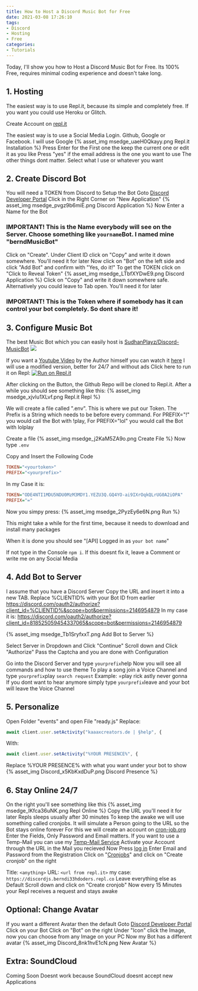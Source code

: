 ```yaml
---
title: How to Host a Discord Music Bot for Free
date: 2021-03-08 17:26:10
tags:
- Discord
- Hosting
- Free
categories: 
- Tutorials
---
```

[comment]: <> (Make "PRO Section", where you can change Bot Image and stay online)

Today, I'll show you how to Host a Discord Music Bot for Free. Its 100% Free, requires minimal coding experience and doesn't take long.

## 1. Hosting

The easiest way is to use Repl.it, because its simple and completely free. If you want you could use Heroku or Glitch.

Create Account on [repl.it](https://repl.it/signup)

The easiest way is to use a Social Media Login. Github, Google or Facebook. I will use Google
{% asset_img msedge_uaeH0Qkayy.png Repl.it Installation %}
Press Enter for the First one the keep the current one or edit it as you like
Press "yes" if the email address is the one you want to use
The other things dont matter. Select what I use or whatever you want

## 2. Create Discord Bot

You will need a TOKEN from Discord to Setup the Bot
Goto [Discord Developer Portal](https://discord.com/developers/applications/)
Click in the Right Corner on "New Application"
{% asset_img msedge_pvgz9b6miE.png Discord Application %}
Now Enter a Name for the Bot

### IMPORTANT! This is the Name everybody will see on the Server. Choose something like `yourname`Bot. I named mine "berndMusicBot"

Click on "Create".
Under Client ID click on "Copy" and write it down somewhere. You'll need it for later
Now click on "Bot" on the left side and click "Add Bot" and confirm with "Yes, do it!"
To get the TOKEN click on "Click to Reveal Token"
{% asset_img msedge_LTbfXYDwE9.png Discord Application %}
Click on "Copy" and write it down somewhere safe. Alternatively you could leave to Tab open. You'll need it for later

### IMPORTANT! This is the Token where if somebody has it can control your bot completely. So dont share it!

## 3. Configure Music Bot

The best Music Bot which you can easily host is [SudhanPlayz/Discord-MusicBot](https://github.com/SudhanPlayz/Discord-MusicBot)
![](https://github.com/SudhanPlayz/Discord-MusicBot/raw/master/assets/banner.gif)

If you want a [Youtube Video](https://link.kaaaxcreators.de/9jo8Ha) by the Author himself you can watch it [here](https://link.kaaaxcreators.de/9jo8Ha)
I will use a modified version, better for 24/7 and without ads
Click here to run it on Repl: [![Run on Repl.it](https://repl.it/badge/github/kaaaxcreators/discordjs)](https://repl.it/github/kaaaxcreators/discordjs)

After clicking on the Button, the Github Repo will be cloned to Repl.it. After a while you should see something like this:
{% asset_img msedge_xjvlu1XLvf.png Repl.it Repl %}

We will create a file called ".env". This is where we put our Token. The Prefix is a String which needs to be before every command. For PREFIX="!" you would call the Bot with !play, For PREFIX="lol" you would call the Bot with lolplay

Create a file
{% asset_img msedge_j2KaM5ZA9o.png Create File %}
Now type `.env`

Copy and Insert the Following Code
```ini
TOKEN="<yourtoken>"
PREFIX="<yourprefix>"
```
In my Case it is:
```ini
TOKEN="ODE4NTI1MDU5NDU0MzM3MDY1.YEZU3Q.GQ4YO-ai9IXrOqkQLrUG0A2iOPA"
PREFIX="="
```
Now you simpy press:
{% asset_img msedge_2PyzEy6e6N.png Run %}

This might take a while for the first time, because it needs to download and install many packages

When it is done you should see "[API] Logged in as `your bot name`"

If not type in the Console `npm i`. If this doesnt fix it, leave a Comment or write me on any Social Media

## 4. Add Bot to Server
I assume that you have a Discord Server
Copy the URL and insert it into a new TAB. Replace %CLIENTID% with your Bot ID from earlier
https://discord.com/oauth2/authorize?client_id=%CLIENTID%&scope=bot&permissions=2146954879
In my case it is:
https://discord.com/oauth2/authorize?client_id=818525059454337065&scope=bot&permissions=2146954879

{% asset_img msedge_Tb1SryfxxT.png Add Bot to Server %}

Select Server in Dropdown and Click "Continue"
Scroll down and Click "Authorize"
Pass the Captcha and you are done with Configuration

Go into the Discord Server and type `yourprefix`help
Now you will see all commands and how to use theme
To play a song join a Voice Channel and type `yourprefix`play `search request`
Example: =play rick astly never gonna
If you dont want to hear anymore simply type `yourprefix`leave and your bot will leave the Voice Channel

## 5. Personalize
Open Folder "events" and open File "ready.js"
Replace:
```javascript
await client.user.setActivity("kaaaxcreators.de | §help", {
```
With:
```javascript
await client.user.setActivity("%YOUR PRESENCE%", {
```
Replace %YOUR PRESENCE% with what you want under your bot to show
{% asset_img Discord_x5KbKxdDuP.png Discord Presence %}

## 6. Stay Online 24/7
On the right you'll see something like this
{% asset_img msedge_lKfca36uNK.png Repl Online %}
Copy the URL you'll need it for later
Repls sleeps usually after 30 minutes
To keep the awake we will use something called cronjobs. It will simulate a Person going to the URL so the Bot stays online forever
For this we will create an account on [cron-job.org](https://cron-job.org/en/signup/)
Enter the Fields, Only Password and Email matters.
If you want to use a Temp-Mail you can use my [Temp-Mail Service](https://emailfake.com/kaaaxcreators.tk)
Activate your Account through the URL in the Mail you recieved
Now Press [log in](https://cron-job.org/en/members/)
Enter Email and Password from the Registration
Click on "[Cronjobs](https://cron-job.org/en/members/jobs/)" and click on "Create cronjob" on the right

Title: `<anything>`
URL: `<url from repl.it>` my case: `https://discordjs.berndi33hdoders.repl.co`
Leave everything else as Default
Scroll down and click on "Create cronjob"
Now every 15 Minutes your Repl receives a request and stays awake

## Optional: Change Avatar

If you want a different Avatar then the default
Goto [Discord Developer Portal](https://discord.com/developers/applications)
Click on your Bot
Click on "Bot" on the right
Under "Icon" click the Image, now you can choose from any Image on your PC
Now my Bot has a different avatar
{% asset_img Discord_8nk1hvE1cN.png New Avatar %}

## Extra: SoundCloud
Coming Soon
Doesnt work because SoundCloud doesnt accept new Applications